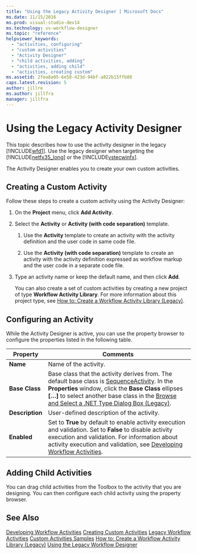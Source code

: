```yaml
---
title: "Using the Legacy Activity Designer | Microsoft Docs"
ms.date: 11/15/2016
ms.prod: visual-studio-dev14
ms.technology: vs-workflow-designer
ms.topic: "reference"
helpviewer_keywords:
  - "activities, configuring"
  - "custom activities"
  - "Activity Designer"
  - "child activities, adding"
  - "activities, adding child"
  - "activities, creating custom"
ms.assetid: 2fea8a05-6e58-423d-94bf-a822b15ffb80
caps.latest.revision: 5
author: jillre
ms.author: jillfra
manager: jillfra
---
```

# Using the Legacy Activity Designer
This topic describes how to use the activity designer in the legacy [!INCLUDE[wfd1](../includes/wfd1-md.md)]. Use the legacy designer when targeting the [!INCLUDE[netfx35_long](../includes/netfx35-long-md.md)] or the [!INCLUDE[vstecwinfx](../includes/vstecwinfx-md.md)].

 The Activity Designer enables you to create your own custom activities.

## Creating a Custom Activity
 Follow these steps to create a custom activity using the Activity Designer:

1. On the **Project** menu, click **Add Activity**.

2. Select the **Activity** or **Activity (with code separation)** template.

   1. Use the **Activity** template to create an activity with the activity definition and the user code in same code file.

   2. Use the **Activity (with code separation)** template to create an activity with the activity definition expressed as workflow markup and the user code in a separate code file.

3. Type an activity name or keep the default name, and then click **Add**.

   You can also create a set of custom activities by creating a new project of type **Workflow Activity Library**. For more information about this project type, see [How to: Create a Workflow Activity Library (Legacy)](../workflow-designer/how-to-create-a-workflow-activity-library-legacy.md).

## Configuring an Activity
 While the Activity Designer is active, you can use the property browser to configure the properties listed in the following table.

|Property|Comments|
|--------------|--------------|
|**Name**|Name of the activity.|
|**Base Class**|Base class that the activity derives from. The default base class is [SequenceActivity](https://msdn2.microsoft.com/library/system.workflow.activities.sequenceactivity.aspx). In the **Properties** window, click the **Base Class** ellipses **[…]** to select another base class in the [Browse and Select a .NET Type Dialog Box (Legacy)](../workflow-designer/browse-and-select-a-dotnet-type-dialog-box-legacy.md).|
|**Description**|User-defined description of the activity.|
|**Enabled**|Set to **True** by default to enable activity execution and validation. Set to **False** to disable activity execution and validation. For information about activity execution and validation, see [Developing Workflow Activities](https://msdn2.microsoft.com/library/ms734413.aspx).|

## Adding Child Activities
 You can drag child activities from the Toolbox to the activity that you are designing. You can then configure each child activity using the property browser.

## See Also
 [Developing Workflow Activities](https://msdn2.microsoft.com/library/ms734413.aspx)
 [Creating Custom Activities](https://msdn2.microsoft.com/library/bb675228.aspx)
 [Legacy Workflow Activities](../workflow-designer/legacy-workflow-activities.md)
 [Custom Activities Samples](https://msdn2.microsoft.com/library/bb472471.aspx)
 [How to: Create a Workflow Activity Library (Legacy)](../workflow-designer/how-to-create-a-workflow-activity-library-legacy.md)
 [Using the Legacy Workflow Designer](../workflow-designer/using-the-legacy-workflow-designer.md)
